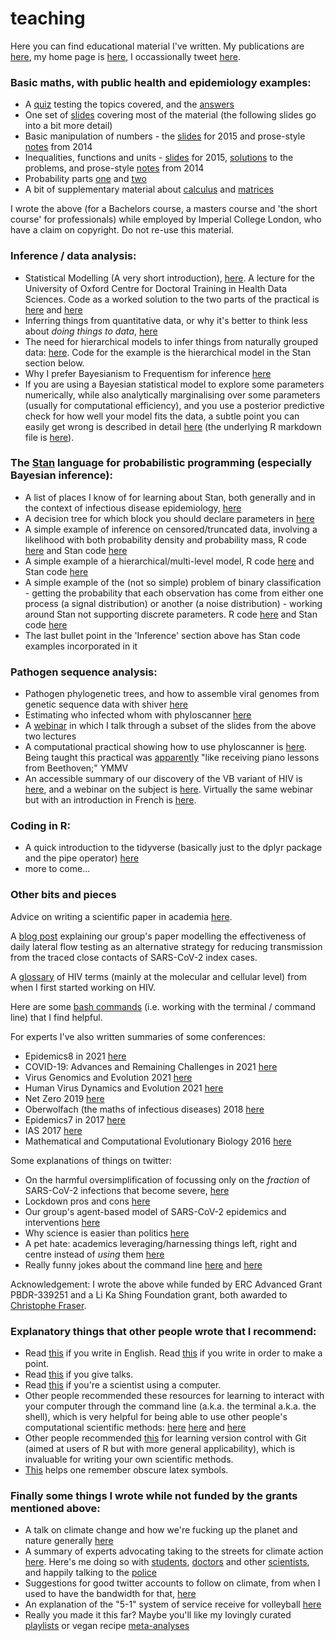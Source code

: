 # teaching

Here you can find educational material I've written. My publications are [here](https://scholar.google.co.uk/citations?user=OJ6t2UwAAAAJ), my home page is [here](https://www.bdi.ox.ac.uk/Team/c-wymant), I occassionally tweet [here](https://twitter.com/ChrisWymant).

### Basic maths, with public health and epidemiology examples:
* A [quiz](basic_maths/InductionQuiz.pdf) testing the topics covered, and the [answers](basic_maths/QuizAnswers.pdf)
* One set of [slides](basic_maths/ShortCourse_MathsRefresher2015_ChrisWymant.pdf) covering most of the material (the following slides go into a bit more detail)
* Basic manipulation of numbers - the [slides](basic_maths/Lecture1.pdf) for 2015 and prose-style [notes](basic_maths/Lecture1_2014.pdf) from 2014
* Inequalities, functions and units - [slides](basic_maths/Lecture2.pdf) for 2015, [solutions](basic_maths/Lecture2_solutions.pdf) to the problems, and prose-style [notes](basic_maths/Lecture2_2014.pdf) from 2014
* Probability parts [one](basic_maths/Lecture7_part1.pdf) and [two](basic_maths/Lecture7_part2.pdf)
* A bit of supplementary material about [calculus](basic_maths/PostXmas_Calculus.pdf) and [matrices](basic_maths/PostXmas_matrices.pdf)  

I wrote the above (for a Bachelors course, a masters course and 'the short course' for professionals) while employed by Imperial College London, who have a claim on copyright. Do not re-use this material.


### Inference / data analysis:
* Statistical Modelling (A very short introduction), [here](https://docs.google.com/document/d/1V2igitQVFnQRIWGupmmbA3GqvX8DgAeLI0taH36oJNI/edit?usp=sharing). A lecture for the University of Oxford Centre for Doctoral Training in Health Data Sciences. Code as a worked solution to the two parts of the practical is [here](other_topics/practical_poisson.R) and [here](other_topics/practical_normal.R)
* Inferring things from quantitative data, or why it's better to think less about _doing things to data_, [here](other_topics/2021-09-29_Chris_InferenceOnly.pdf)
* The need for hierarchical models to infer things from naturally grouped data: [here](other_topics/2022-04-06_TrainingSession_Chris_HierarchicalModellingGroupedData.pdf).
Code for the example is the hierarchical model in the Stan section below.
* Why I prefer Bayesianism to Frequentism for inference [here](other_topics/2022-12-12_Chris_FrequentistAndOrBayesian.pdf)
* If you are using a Bayesian statistical model to explore some parameters numerically, while also analytically marginalising over some parameters (usually for computational efficiency), and you use a posterior predictive check for how well your model fits the data, a subtle point you can easily get wrong is described in detail [here](https://htmlpreview.github.io/?https://github.com/ChrisHIV/teaching/blob/main/other_topics/Stan_example_predicting_from_analytically_marginalised_params.html) (the underlying R markdown file is [here](other_topics/Stan_example_predicting_from_analytically_marginalised_params.Rmd)).

### The [Stan](https://mc-stan.org/) language for probabilistic programming (especially Bayesian inference):  
* A list of places I know of for learning about Stan, both generally and in the context of infectious disease epidemiology, [here](other_topics/stan_learning_resources.md)
* A decision tree for which block you should declare parameters in [here](other_topics/WhichBlockForParameters.png) 
* A simple example of inference on censored/truncated data, involving a likelihood with both probability density and probability mass, R code [here](other_topics/continuous_truncated_variable_mixed_likelihood_density_mass.R) and Stan code [here](other_topics/continuous_truncated_variable_mixed_likelihood_density_mass.stan)
* A simple example of a hierarchical/multi-level model, R code [here](other_topics/HierarchicalSchools.R) and Stan code [here](other_topics/HierarchicalSchools.stan)
* A simple example of the (not so simple) problem of binary classification - getting the probability that each observation has come from either one process (a signal distribution) or another (a noise distribution) - working around Stan not supporting discrete parameters. R code [here](other_topics/estimate_binary_vector.R) and Stan code [here](other_topics/estimate_binary_vector.stan)
* The last bullet point in the 'Inference' section above has Stan code examples incorporated in it

### Pathogen sequence analysis:
* Pathogen phylogenetic trees, and how to assemble viral genomes from genetic sequence data with shiver [here](other_topics/Wymant_Lecture1_shiver.pdf)
* Estimating who infected whom with phyloscanner [here](other_topics/Wymant_Lecture2_phyloscanner.pdf)
* A [webinar](https://www.youtube.com/watch?v=TR2a46vBwGY) in which I talk through a subset of the slides from the above two lectures
* A computational practical showing how to use phyloscanner is [here](https://drive.google.com/drive/folders/0BwygWUC73hnxbGtHSFpWdzYzVkk?resourcekey=0-Zjt4kVHja6Djo7qKsN3r5Q&usp=sharing). Being taught this practical was [apparently](https://www.krisp.org.za/blogs.php?id=48) "like receiving piano lessons from Beethoven;" YMMV
* An accessible summary of our discovery of the VB variant of HIV is [here](https://www.beehive.ox.ac.uk/hiv-lineage), and a webinar on the subject is [here](https://www.youtube.com/watch?v=hQ-M1MyXtHM). Virtually the same webinar but with an introduction in French is [here](https://www.youtube.com/watch?v=kpgNaiXCxfA).

### Coding in R:  
* A quick introduction to the tidyverse (basically just to the dplyr package and the pipe operator) [here](other_topics/tidyverse_quick_intro.md)
* more to come...

### Other bits and pieces

Advice on writing a scientific paper in academia [here](other_topics/advice_for_writing_a_scientific_paper.MD).

A [blog post](https://www.coronavirus-fraser-group.org/blog#8august2021) explaining our group's paper modelling the effectiveness of daily lateral flow testing as an alternative strategy for reducing transmission from the traced close contacts of SARS-CoV-2 index cases.

A [glossary](other_topics/Glossary_HIV.csv) of HIV terms (mainly at the molecular and cellular level) from when I first started working on HIV.

Here are some [bash commands](https://www.dropbox.com/s/65eyimir8aukxe6/CommonBashCommands.sh?dl=0)</a> (i.e. working with the terminal / command line) that I find helpful.

For experts I've also written summaries of some conferences:
* Epidemics8 in 2021 [here](https://twitter.com/ChrisWymant/status/1465775301972185088) 
* COVID-19: Advances and Remaining Challenges in 2021 [here](https://twitter.com/ChrisWymant/status/1443248100143927296)
* Virus Genomics and Evolution 2021 [here](https://twitter.com/ChrisWymant/status/1438178907438653441)
* Human Virus Dynamics and Evolution 2021 [here](https://twitter.com/ChrisWymant/status/1390733002754379784)
* Net Zero 2019 [here](https://twitter.com/ChrisWymant/status/1171361818847121408) 
* Oberwolfach (the maths of infectious diseases) 2018 [here](https://twitter.com/ChrisWymant/status/969205940623994881)
* Epidemics7 in 2017 [here](https://www.dropbox.com/s/y4iuz2tdwdrq7io/Epidemics2017.txt?dl=0)
* IAS 2017 [here](https://www.dropbox.com/s/w0uffmzcir8141s/IAS.txt?dl=0)
* Mathematical and Computational Evolutionary Biology 2016 [here](https://twitter.com/ChrisWymant/status/743852693047881728) 

Some explanations of things on twitter:
* On the harmful oversimplification of focussing only on the _fraction_ of SARS-CoV-2 infections that become severe, [here](https://twitter.com/ChrisWymant/status/1412436234845175812)
* Lockdown pros and cons [here](https://twitter.com/ChrisWymant/status/1321543816298614784)
* Our group's agent-based model of SARS-CoV-2 epidemics and interventions [here](https://twitter.com/ChrisWymant/status/1308751845997903881)
* Why science is easier than politics [here](https://twitter.com/ChrisWymant/status/1154710730526117889)
* A pet hate: academics leveraging/harnessing things left, right and centre instead of _using_ them [here](https://twitter.com/ChrisWymant/status/1082201811640086528)
* Really funny jokes about the command line [here](https://twitter.com/ChrisWymant/status/974329420180803584) and [here](https://twitter.com/ChrisWymant/status/950682089313259521)

Acknowledgement: I wrote the above while funded by ERC Advanced Grant PBDR-339251 and a Li Ka Shing Foundation grant, both awarded to [Christophe Fraser](https://www.bdi.ox.ac.uk/Team/christophe-fraser).

### Explanatory things that other people wrote that I recommend:
* Read [this](http://www.amazon.co.uk/The-Elements-Style-William-Strunk/dp/020530902X) if you write in English. Read [this](https://www.amazon.co.uk/Politics-English-Language-Penguin-Classics/dp/0141393068) if you write in order to make a point.
* Read [this](http://www.damtp.cam.ac.uk/user/tong/talks/talk.pdf) if you give talks.
* Read [this](https://doi.org/10.1371/journal.pcbi.1005510) if you're a scientist using a computer.
* Other people recommended these resources for learning to interact with your computer through the command line (a.k.a. the terminal a.k.a. the shell), which is very helpful for being able to use other people's computational scientific methods: [here](http://rik.smith-unna.com/command_line_bootcamp) [here](http://www.ee.surrey.ac.uk/Teaching/Unix) and [here](http://swcarpentry.github.io/shell-novice/)
* Other people recommended [this](http://happygitwithr.com/) for learning version control with Git (aimed at users of R but with more general applicability), which is invaluable for writing your own scientific methods.
* [This](http://detexify.kirelabs.org/classify.html) helps one remember obscure latex symbols.

### Finally some things I wrote while not funded by the grants mentioned above:
* A talk on climate change and how we're fucking up the planet and nature generally [here](other_topics/GroupMeeting_ClimateStuff_BoxesWithinBoxes.pdf)
* A summary of experts advocating taking to the streets for climate action [here](https://twitter.com/ChrisWymant/status/1180468223889874945). Here's me doing so with [students](https://twitter.com/ChrisWymant/status/1106564598629613569), [doctors](https://twitter.com/ChrisWymant/status/1175086736130609152) and other [scientists](https://twitter.com/ChrisWymant/status/1183110115207106561), and happily talking to the [police](https://twitter.com/ChrisWymant/status/1118083365134131201)
* Suggestions for good twitter accounts to follow on climate, from when I used to have the bandwidth for that, [here](https://twitter.com/ChrisWymant/status/1225491802574217220)
* An explanation of the "5-1" system of service receive for volleyball [here](other_topics/The_5-1_explained.pdf)
* Really you made it this far? Maybe you'll like my lovingly curated [playlists](https://tinyurl.com/SpotifyChrisW) or vegan recipe [meta-analyses](https://docs.google.com/spreadsheets/d/1f3MYycHjTvrQagO-raRTsJtIC8fnsa1SVfEqTxF1HGk/edit?usp=sharing)
